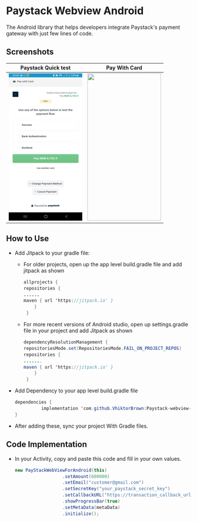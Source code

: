 # Paystack Webview Android
The Android library that helps developers integrate Paystack's payment gateway with just few lines of code.

## Screenshots

Paystack Quick test  | Pay With Card  
 :-------------------------:|:-------------------------:
<img src="screenshots/paystack-webview-1.jpg" height="400" width="200"/>  |  <img src="paystack-webview-2.jpg" height="400" width="200"/>  |

## How to Use
- Add Jitpack to your gradle file:
    - For older projects, open up the app level build.gradle file and add jitpack as shown
      ``` java
      allprojects {
      repositories {
      ......
      maven { url 'https://jitpack.io' }
          }
       }
      ```
  
    - For more recent versions of Android studio, open up settings.gradle file in your project and add Jitpack as shown
      ``` java
      dependencyResolutionManagement {
      repositoriesMode.set(RepositoriesMode.FAIL_ON_PROJECT_REPOS)
      repositories {
      .......
      maven { url 'https://jitpack.io' }
          }
       }
      ```

- Add Dependency to your app level build.gradle file
  ``` java
  dependencies {
	        implementation 'com.github.VhiktorBrown:Paystack-webview-android:1.0.5'
  }
  ```

- After adding these, sync your project With Gradle files.

## Code Implementation
- In your Activity, copy and paste this code and fill in your own values.
  ``` java
  new PayStackWebViewForAndroid(this)
                    .setAmount(600000)
                    .setEmail("customer@gmail.com")
                    .setSecretKey("your_paystack_secret_key")
                    .setCallbackURL("https://transaction_callback_url")
                    .showProgressBar(true)
                    .setMetaData(metaData)
                    .initialize();
  ```